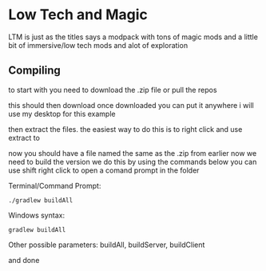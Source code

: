 # Low Tech and Magic

LTM is just as the titles says a modpack with tons of magic mods and a little bit of immersive/low tech mods and alot of exploration


## Compiling
to start with you need to download the .zip file or pull the repos

this should then download once downloaded you can put it anywhere i will use my desktop for this example

then extract the files. the easiest way to do this is to right click and use extract to

now you should have a file named the same as the .zip from earlier now we need to build the version we do this by using the commands below you can use shift right click to open a comand prompt in the folder

Terminal/Command Prompt:

    ./gradlew buildAll

Windows syntax:

    gradlew buildAll


Other possible parameters:
buildAll, buildServer, buildClient
	
and done


